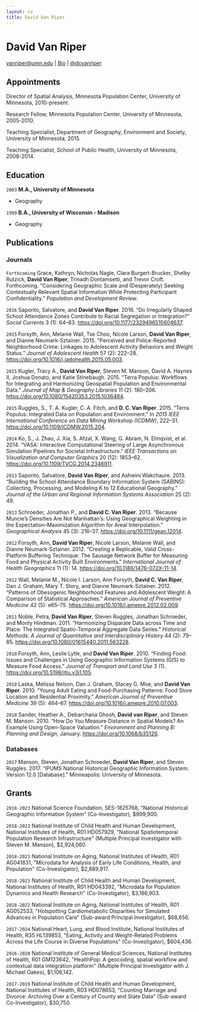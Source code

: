 ```yaml
---
layout: cv
title: David Van Riper
---
```

# David Van Riper

<div id="webaddress">
<a href="vanriper@umn.edu">vanriper@umn.edu</a>
| <a href="https://pop.umn.edu/staff/dave-van-riper">Bio</a>
| <a href="https://twitter.com/dcvanriper">@dcvanriper</a> 
</div>


## Appointments

Director of Spatial Analysis, Minnesota Population Center, University of Minnesota, 2010-present.

Research Fellow, Minnesota Population Center, University of Minnesota, 2005-2010.

Teaching Specialist, Department of Geography, Environment and Society, University of Minnesota, 2015.

Teaching Specialist, School of Public Health, University of Minnesota, 2008-2014.

## Education

`2003`
__M.A., University of Minnesota__

- Geography

`1999`
__B.A., University of Wisconsin - Madison__

- Geography


## Publications

<!-- A list is also available [online](https://scholar.google.com/citations?user=-RlIzb0AAAAJ&hl=en) -->

### Journals

`Forthcoming`
Grace, Kathryn, Nicholas Nagle, Clara Burgert-Brucker, Shelby Rutzick, __David Van Riper__, Trinadh Dontamsetti, and Trevor Croft. Forthcoming. “Considering Geographic Scale and (Desperately) Seeking Contextually Relevant Spatial Information While Protecting Participant Confidentiality.” *Population and Development Review*.

`2016`
Saporito, Salvatore, and __David Van Riper__. 2016. “Do Irregularly Shaped School Attendance Zones Contribute to Racial Segregation or Integration?” _Social Currents_ 3 (1): 64–83. https://doi.org/10.1177/2329496515604637.

`2015`
Forsyth, Ann, Melanie Wall, Tse Choo, Nicole Larson, __David Van Riper__, and Dianne Neumark-Sztainer. 2015. “Perceived and Police-Reported Neighborhood Crime: Linkages to Adolescent Activity Behaviors and Weight Status.” _Journal of Adolescent Health_ 57 (2): 222–28. https://doi.org/10.1016/j.jadohealth.2015.05.003.

`2015`
Kugler, Tracy A., __David Van Riper__, Steven M. Manson, David A. Haynes II, Joshua Donato, and Katie Stinebaugh. 2015. “Terra Populus: Workflows for Integrating and Harmonizing Geospatial Population and Environmental Data.” _Journal of Map & Geography Libraries_ 11 (2): 180–206. https://doi.org/10.1080/15420353.2015.1036484.

`2015`
Ruggles, S., T. A. Kugler, C. A. Fitch, and __D. C. Van Riper__. 2015. “Terra Populus: Integrated Data on Population and Environment.” In _2015 IEEE International Conference on Data Mining Workshop (ICDMW)_, 222–31. https://doi.org/10.1109/ICDMW.2015.204.

`2014`
Ko, S., J. Zhao, J. Xia, S. Afzal, X. Wang, G. Abram, N. Elmqvist, et al. 2014. “VASA: Interactive Computational Steering of Large Asynchronous Simulation Pipelines for Societal Infrastructure.” _IEEE Transactions on Visualization and Computer Graphics_ 20 (12): 1853–62. https://doi.org/10.1109/TVCG.2014.2346911.

`2013`
Saporito, Salvatore, __David Van Riper__, and Ashwini Wakchaure. 2013. “Building the School Attendance Boundary Information System (SABINS): Collecting, Processing, and Modeling K to 12 Educational Geography.” _Journal of the Urban and Regional Information Systems Association_ 25 (2): 49.

`2013`
Schroeder, Jonathan P., and __David C. Van Riper__. 2013. “Because Muncie’s Densities Are Not Manhattan’s: Using Geographical Weighting in the Expectation–Maximization Algorithm for Areal Interpolation.” _Geographical Analysis_ 45 (3): 216–37. https://doi.org/10.1111/gean.12014.

`2012`
Forsyth, Ann, __David Van Riper__, Nicole Larson, Melanie Wall, and Dianne Neumark-Sztainer. 2012. “Creating a Replicable, Valid Cross-Platform Buffering Technique: The Sausage Network Buffer for Measuring Food and Physical Activity Built Environments.” _International Journal of Health Geographics_ 11 (1): 14. https://doi.org/10.1186/1476-072X-11-14.

`2012`
Wall, Melanie M., Nicole I. Larson, Ann Forsyth, __David C. Van Riper__, Dan J. Graham, Mary T. Story, and Dianne Neumark-Sztainer. 2012. “Patterns of Obesogenic Neighborhood Features and Adolescent Weight: A Comparison of Statistical Approaches.” _American Journal of Preventive Medicine_ 42 (5): e65–75. https://doi.org/10.1016/j.amepre.2012.02.009.

`2011`
Noble, Petra, __David Van Riper__, Steven Ruggles, Jonathan Schroeder, and Monty Hindman. 2011. “Harmonizing Disparate Data across Time and Place: The Integrated Spatio-Temporal Aggregate Data Series.” _Historical Methods: A Journal of Quantitative and Interdisciplinary History_ 44 (2): 79–85. https://doi.org/10.1080/01615440.2011.563228.

`2010`
Forsyth, Ann, Leslie Lytle, and __David Van Riper__. 2010. “Finding Food: Issues and Challenges in Using Geographic Information Systems (GIS) to Measure Food Access.” _Journal of Transport and Land Use_ 3 (1). https://doi.org/10.5198/jtlu.v3i1.105.

`2010`
Laska, Melissa Nelson, Dan J. Graham, Stacey G. Moe, and __David Van Riper__. 2010. “Young Adult Eating and Food-Purchasing Patterns: Food Store Location and Residential Proximity.” _American Journal of Preventive Medicine_ 39 (5): 464–67. https://doi.org/10.1016/j.amepre.2010.07.003.

`2010`
Sander, Heather A., Debarchana Ghosh, __David van Riper__, and Steven M. Manson. 2010. “How Do You Measure Distance in Spatial Models? An Example Using Open-Space Valuation.” _Environment and Planning B: Planning and Design_, January. https://doi.org/10.1068/b35126.

<!---`2003`
McMaster, Robert B., Mark Lindberg, and __David Van Riper__. 2003. “The National Historical Geographic Information System (NHGIS).” In _Proceedings 21st International Cartographic Conference_, 821–828.---> 

### Databases

`2017`
Manson, Steven, Jonathan Schroeder, __David Van Riper__, and Steven Ruggles. 2017. “IPUMS National Historical Geographic Information System: Version 12.0 [Database].” Minneapolis: University of Minnesota.

## Grants

`2018-2023`
National Science Foundation, SES-1825768, "National Historical Geographic Information System" (Co-Investigator), $999,900.


`2018-2023`
National Institute of Child Health and Human Development, National Institutes of Health, R01 HD057929, "National Spatiotemporal Population Research Infrastructure" (Multiple Principal Investigator with Steven M. Manson), $2,924,060.

`2018-2023`
National Institute on Aging, National Institutes of Health, R01 AG041831, "Microdata for Analysis of Early Life Conditions, Health, and Population" (Co-Investigator), $2,889,917.

`2018-2023`
National Institute of Child Health and Human Development, National Institutes of Health, R01 HD043392, "Microdata for Population Dynamics and Health Research" (Co-Investigator), $3,186,903.

`2018-2022`
National Institute on Aging, National Institutes of Health, R01 AG052533, "Hotspotting Cardiometabolic Disparities for Simulated Advances in Population Care" (Sub-award Principal Investigator), $68,656.

`2017-2024`
National Heart, Lung, and Blood Institute, National Institutes of Health, R35 HL139853, "Eating, Activity and Weight-Related Problems Across the Life Course in Diverse Populations" (Co-Investigator), $604,436.

`2016-2020`
National Institute of General Medical Sciences, National Institutes of Health, R01 GM123642,  "HealthPop: A geocoding, spatial workflow and contextual data integration platform" (Multiple Principal Investigator with J. Michael Oakes), $1,106,142.

`2017-2019`
National Institute of Child Health and Human Development, National Institutes of Health, R03 HD078653, "Counting Marriage and Divorce: Archiving Over a Century of County and State Data" (Sub-award Co-Investigator), $30,750.

<!-- ### Footer

Last updated: December 2018 -->



